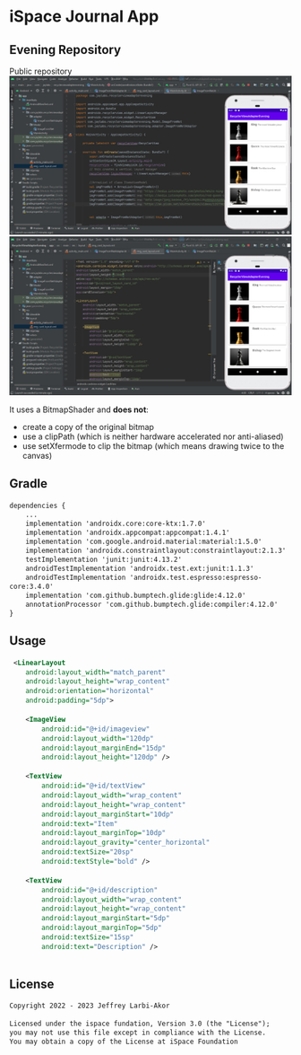 # iSpace Journal App

Evening Repository
------
Public repository
![TheMaster](https://github.com/Jeffreylarbiakor/IspaceAndroidEvening/blob/main/RecyclerViewAdapterEvening/Main-Activity.jpg)
![TheMaster](https://github.com/Jeffreylarbiakor/IspaceAndroidEvening/blob/main/RecyclerViewAdapterEvening/Image-Card-Layout-xml.jpg)


It uses a BitmapShader and **does not**:
* create a copy of the original bitmap
* use a clipPath (which is neither hardware accelerated nor anti-aliased)
* use setXfermode to clip the bitmap (which means drawing twice to the canvas)

Gradle
------
```
dependencies {
    ...
    implementation 'androidx.core:core-ktx:1.7.0'
    implementation 'androidx.appcompat:appcompat:1.4.1'
    implementation 'com.google.android.material:material:1.5.0'
    implementation 'androidx.constraintlayout:constraintlayout:2.1.3'
    testImplementation 'junit:junit:4.13.2'
    androidTestImplementation 'androidx.test.ext:junit:1.1.3'
    androidTestImplementation 'androidx.test.espresso:espresso-core:3.4.0'
    implementation 'com.github.bumptech.glide:glide:4.12.0'
    annotationProcessor 'com.github.bumptech.glide:compiler:4.12.0'
}
```

 Usage
-----
```xml
 <LinearLayout
    android:layout_width="match_parent"
    android:layout_height="wrap_content"
    android:orientation="horizontal"
    android:padding="5dp">

    <ImageView
        android:id="@+id/imageview"
        android:layout_width="120dp"
        android:layout_marginEnd="15dp"
        android:layout_height="120dp" />

    <TextView
        android:id="@+id/textView"
        android:layout_width="wrap_content"
        android:layout_height="wrap_content"
        android:layout_marginStart="10dp"
        android:text="Item"
        android:layout_marginTop="10dp"
        android:layout_gravity="center_horizontal"
        android:textSize="20sp"
        android:textStyle="bold" />

    <TextView
        android:id="@+id/description"
        android:layout_width="wrap_content"
        android:layout_height="wrap_content"
        android:layout_marginStart="5dp"
        android:layout_marginTop="5dp"
        android:textSize="15sp"
        android:text="Description" />
		
```

License
-------

    Copyright 2022 - 2023 Jeffrey Larbi-Akor

    Licensed under the ispace fundation, Version 3.0 (the "License");
    you may not use this file except in compliance with the License.
    You may obtain a copy of the License at iSpace Foundation

 
